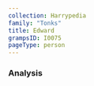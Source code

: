 ```yaml
---
collection: Harrypedia
family: "Tonks"
title: Edward
grampsID: I0075
pageType: person
---
```


### Analysis
